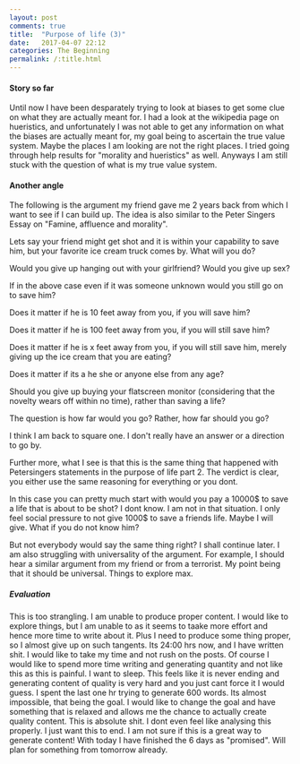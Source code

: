 ```yaml
---
layout: post
comments: true
title:  "Purpose of life (3)"
date:   2017-04-07 22:12
categories: The Beginning
permalink: /:title.html
---
```


#### **Story so far**
Until now I have been desparately trying to look at biases to get some clue on what they are actually meant for. I had a look at the wikipedia page on hueristics, and unfortunately I was not able to get any information on what the biases are actually meant for, my goal being to ascertain the true value system. Maybe the places I am looking are not the right places. I tried going through help results for "morality and hueristics" as well. Anyways I am still stuck with the question of what is my true value system.

#### **Another angle**

The following is the argument my friend gave me 2 years back from which I want to see if I can build up. The idea is also similar to the Peter Singers Essay on "Famine, affluence and morality".

Lets say your friend might get shot and it is within your capability to save him, but your favorite ice cream truck comes by. What will you do? 

Would you give up hanging out with your girlfriend? Would you give up sex?

If in the above case even if it was someone unknown would you still go on to save him?

Does it matter if he is 10 feet away from you, if you will save him?

Does it matter if he is 100 feet away from you, if you will still save him?

Does it matter if he is x feet away from you, if you will still save him, merely giving up the ice cream that you are eating?

Does it matter if its a he she or anyone else from any age?

Should you give up buying your flatscreen monitor (considering that the novelty wears off within no time), rather than saving a life? 

The question is how far would you go? Rather, how far should you go?

I think I am back to square one. I don't really have an answer or a direction to go by. 

Further more, what I see is that this is the same thing that happened with Petersingers statements in the purpose of life part 2. The verdict is clear, you either use the same reasoning for everything or you dont. 

In this case you can pretty much start with would you pay a 10000$ to save a life that is about to be shot? I dont know. I am not in that situation. I only feel social pressure to not give 1000$ to save a friends life. Maybe I will give. What if you do not know him?

But not everybody would say the same thing right? I shall continue later. I am also struggling with universality of the argument. For example, I should hear a similar argument from my friend or from a terrorist. My point being that it should be universal. Things to explore max.

##### **Evaluation**

This is too strangling. I am unable to produce proper content. I would like to explore things, but I am unable to as it seems to taake more effort and hence more time to write about it. Plus I need to produce some thing proper, so I almost give up on such tangents. Its 24:00 hrs now, and I have written shit. I would like to take my time and not rush on the posts. Of course I would like to spend more time writing and generating quantity and not like this as this is painful. I want to sleep. This feels like it is never ending and generating content of quality is very hard and you just cant force it I would guess. I spent the last one hr trying to generate 600 words. Its almost impossible, that being the goal. I would like to change the goal and have something that is relaxed and allows me the chance to actually create quality content. This is absolute shit. I dont even feel like analysing this properly. I just want this to end. I am not sure if this is a great way to generate content! With today I have finished the 6 days as "promised". Will plan for something from tomorrow already.




